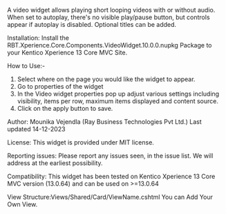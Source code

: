 A video widget allows playing short looping videos with or without audio. When set to autoplay, there's no visible play/pause button, but controls appear if autoplay is disabled. Optional titles can be added.

Installation: Install the RBT.Xperience.Core.Components.VideoWidget.10.0.0.nupkg  Package to your Kentico Xperience 13 Core MVC Site.

How to Use:-
1.	Select where on the page you would like the widget to appear.
2.	Go to properties of the widget
3.	In the Video widget properties pop up adjust various settings including visibility, items per row, maximum items displayed and content source.
4.	Click on the apply button to save.


Author: Mounika Vejendla (Ray Business Technologies Pvt Ltd.) Last updated 14-12-2023

License: This widget is provided under MIT license.

Reporting issues: Please report any issues seen, in the issue list. We will address at the earliest possibility.

Compatibility: This widget has been tested on Kentico Xperience 13 Core MVC version (13.0.64) and can be used on >=13.0.64

View Structure:Views/Shared/Card/ViewName.cshtml
 You can Add Your Own View.


